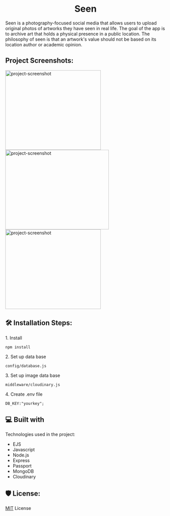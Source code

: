 <h1 align="center" id="title">Seen</h1>

<p id="description">Seen is a photography-focused social media that allows users to upload original photos of artworks they have seen in real life. The goal of the app is to archive art that holds a physical presence in a public location. The philosophy of seen is that an artwork's value should not be based on its location author or academic opinion.</p>

<h2>Project Screenshots:</h2>

<img src="https://i.imgur.com/8WHs8z2.jpeg" alt="project-screenshot" width="300px" height="250/">

<img src="https://i.imgur.com/f3HCoQT.jpeg" alt="project-screenshot" width="325px" height="250/">

<img src="https://i.imgur.com/cnWB9GQ.png" alt="project-screenshot" width="300px" height="250/">

<h2>🛠️ Installation Steps:</h2>

<p>1. Install</p>

```
npm install
```

<p>2. Set up data base</p>

```
config/database.js
```

<p>3. Set up image data base</p>

```
middleware/cloudinary.js
```

<p>4. Create .env file</p>

```
DB_KEY:"yourkey";
```

  
  
<h2>💻 Built with</h2>

Technologies used in the project:

*   EJS
*   Javascript
*   Node.js
*   Express
*   Passport
*   MongoDB
*   Cloudinary

<h2>🛡️ License:</h2>

<a href="https://opensource.org/license/mit">MIT</a> License